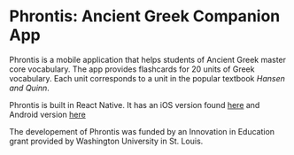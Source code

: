 # Phrontis: Ancient Greek Companion App
Phrontis is a mobile application that helps students of Ancient Greek master core vocabulary. The app provides flashcards for 20 units of Greek vocabulary. Each unit corresponds to a unit in the popular textbook *Hansen and Quinn*.

Phrontis is built in React Native. It has an iOS version found [here](https://itunes.apple.com/us/app/phrontis/id1273389458?mt=8&ign-mpt=uo%3D4) and Android version [here](https://play.google.com/store/apps/details?id=com.phrontis&hl=en)

The developement of Phrontis was funded by an Innovation in Education grant provided by Washington University in St. Louis.

